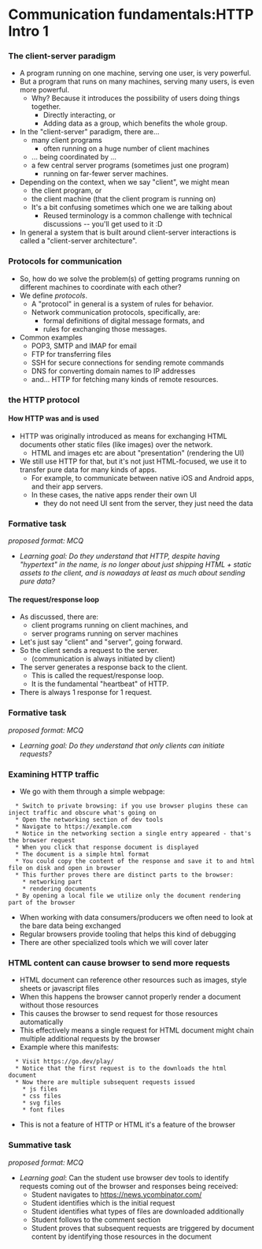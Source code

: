 # Communication fundamentals:HTTP Intro 1

### The client-server paradigm
* A program running on one machine, serving one user, is very powerful.
* But a program that runs on many machines, serving many users, is even more powerful.
    * Why? Because it introduces the possibility of users doing things together.
        * Directly interacting, or
        * Adding data as a group, which benefits the whole group.
* In the "client-server" paradigm, there are...
    * many client programs
        * often running on a huge number of client machines
    * ... being coordinated by ...
    * a few central server programs (sometimes just one program)
        * running on far-fewer server machines.
* Depending on the context, when we say "client", we might mean
    * the client program, or
    * the client machine (that the client program is running on)
    * It's a bit confusing sometimes which one we are talking about
        * Reused terminology is a common challenge with technical discussions -- you'll get used to it :D
* In general a system that is built around client-server interactions is called a "client-server architecture".

### Protocols for communication
* So, how do we solve the problem(s) of getting programs running on different machines to coordinate with each other?
* We define _protocols_. 
    * A "protocol" in general is a system of rules for behavior.
    * Network communication protocols, specifically, are: 
        * formal definitions of digital message formats, and 
        * rules for exchanging those messages.
* Common examples
    * POP3, SMTP and IMAP for email
    * FTP for transferring files
    * SSH for secure connections for sending remote commands
    * DNS for converting domain names to IP addresses
    * and... HTTP for fetching many kinds of remote resources.

### the HTTP protocol

#### How HTTP was and is used
* HTTP was originally introduced as means for exchanging HTML documents other static files (like images) over the network.
    * HTML and images etc are about "presentation" (rendering the UI)
* We still use HTTP for that, but it's not just HTML-focused, we use it to transfer pure data for many kinds of apps.
    * For example, to communicate between native iOS and Android apps, and their app servers.
    * In these cases, the native apps render their own UI
        * they do not need UI sent from the server, they just need the data

### Formative task
_proposed format: MCQ_

* _Learning goal: Do they understand that HTTP, despite having "hypertext" in the name, is no longer about just shipping HTML + static assets to the client, and is nowadays at least as much about sending pure data?_


#### The request/response loop

* As discussed, there are:
    * client programs running on client machines, and
    * server programs running on server machines
* Let's just say "client" and "server", going forward.
* So the client sends a request to the server.
    * (communication is always initiated by client)
* The server generates a response back to the client.
    * This is called the request/response loop.
    * It is the fundamental "heartbeat" of HTTP.
* There is always 1 response for 1 request.

### Formative task
_proposed format: MCQ_

* _Learning goal: Do they understand that only clients can initiate requests?_

### Examining HTTP traffic

* We go with them through a simple webpage:
```
  * Switch to private browsing: if you use browser plugins these can inject traffic and obscure what's going on
  * Open the networking section of dev tools
  * Navigate to https://example.com
  * Notice in the networking section a single entry appeared - that's the browser request
  * When you click that response document is displayed
  * The document is a simple html format
  * You could copy the content of the response and save it to and html file on disk and open in browser
  * This further proves there are distinct parts to the browser:
    * networking part
    * rendering documents
  * By opening a local file we utilize only the document rendering part of the browser
```
* When working with data consumers/producers we often need to look at the bare data being exchanged
* Regular browsers provide tooling that helps this kind of debugging
* There are other specialized tools which we will cover later

### HTML content can cause browser to send more requests

* HTML document can reference other resources such as images, style sheets or javascript files
* When this happens the browser cannot properly render a document without those resources
* This causes the browser to send request for those resources automatically 
* This effectively means a single request for HTML document might chain multiple additional requests by the browser
* Example where this manifests:
```
  * Visit https://go.dev/play/ 
  * Notice that the first request is to the downloads the html document
  * Now there are multiple subsequent requests issued
    * js files
    * css files
    * svg files
    * font files
```
* This is not a feature of HTTP or HTML it's a feature of the browser

### Summative task
_proposed format: MCQ_
* _Learning goal_: Can the student use browser dev tools to identify requests coming out of the browser and responses being received:
  * Student navigates to https://news.ycombinator.com/
  * Student identifies which is the initial request
  * Student identifies what types of files are downloaded additionally
  * Student follows to the comment section
  * Student proves that subsequent requests are triggered by document content by identifying those resources in the document
